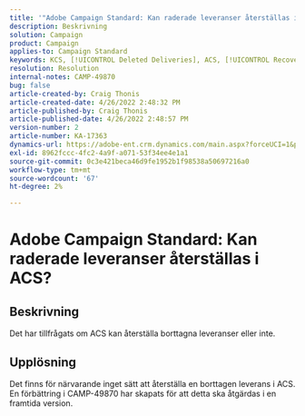 ```yaml
---
title: '"Adobe Campaign Standard: Kan raderade leveranser återställas i ACS?'''
description: Beskrivning
solution: Campaign
product: Campaign
applies-to: Campaign Standard
keywords: KCS, [!UICONTROL Deleted Deliveries], ACS, [!UICONTROL Recover]
resolution: Resolution
internal-notes: CAMP-49870
bug: false
article-created-by: Craig Thonis
article-created-date: 4/26/2022 2:48:32 PM
article-published-by: Craig Thonis
article-published-date: 4/26/2022 2:48:57 PM
version-number: 2
article-number: KA-17363
dynamics-url: https://adobe-ent.crm.dynamics.com/main.aspx?forceUCI=1&pagetype=entityrecord&etn=knowledgearticle&id=376ea7ed-6fc5-ec11-a7b6-0022480a10ee
exl-id: 8962fccc-4fc2-4a9f-a071-53f34ee4e1a1
source-git-commit: 0c3e421beca46d9fe1952b1f98538a50697216a0
workflow-type: tm+mt
source-wordcount: '67'
ht-degree: 2%

---
```


# Adobe Campaign Standard: Kan raderade leveranser återställas i ACS?

## Beskrivning


Det har tillfrågats om ACS kan återställa borttagna leveranser eller inte.


## Upplösning


Det finns för närvarande inget sätt att återställa en borttagen leverans i ACS. En förbättring i CAMP-49870 har skapats för att detta ska åtgärdas i en framtida version.
